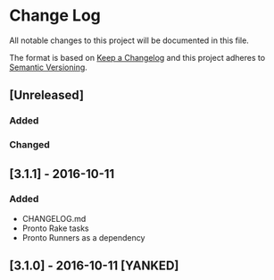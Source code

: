 # Change Log

All notable changes to this project will be documented in this file.

The format is based on [Keep a Changelog](http://keepachangelog.com/) 
and this project adheres to [Semantic Versioning](http://semver.org/).

## [Unreleased]
### Added

### Changed

## [3.1.1] - 2016-10-11

### Added
- CHANGELOG.md
- Pronto Rake tasks
- Pronto Runners as a dependency

## [3.1.0] - 2016-10-11 [YANKED]
